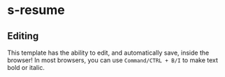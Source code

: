 # s-resume

## Editing
This template has the ability to edit, and automatically save, inside the browser!
In most browsers, you can use `Command/CTRL + B/I` to make text bold or italic.
